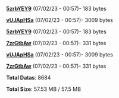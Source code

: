 [**5zrbYEY9**](/data/5zrbYEY9.txt) (07/02/23 - 00:57)- 183 bytes

[**vUJApHSa**](/data/vUJApHSa.txt) (07/02/23 - 00:57)- 3009 bytes

[**5zrbYEY9**](/data/5zrbYEY9.txt) (07/02/23 - 00:57)- 183 bytes

[**7zrGtbAw**](/data/7zrGtbAw.txt) (07/02/23 - 00:57)- 331 bytes

[**vUJApHSa**](/data/vUJApHSa.txt) (07/02/23 - 00:57)- 3009 bytes

[**7zrGtbAw**](/data/7zrGtbAw.txt) (07/02/23 - 00:57)- 331 bytes

**Total Datas**: 8684

**Total Size**: 57.53 MB / 57.5 MB